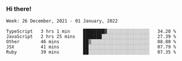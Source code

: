### Hi there!

<!--START_SECTION:waka-->
```text
Week: 26 December, 2021 - 01 January, 2022

TypeScript   3 hrs 1 min     ████████▓░░░░░░░░░░░░░░░░   34.20 % 
JavaScript   2 hrs 25 mins   ███████░░░░░░░░░░░░░░░░░░   27.39 % 
Other        46 mins         ██▒░░░░░░░░░░░░░░░░░░░░░░   08.80 % 
JSX          41 mins         ██░░░░░░░░░░░░░░░░░░░░░░░   07.79 % 
Ruby         39 mins         ██░░░░░░░░░░░░░░░░░░░░░░░   07.35 % 
```
<!--END_SECTION:waka-->
